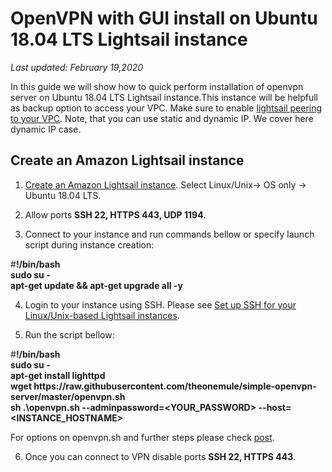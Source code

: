 # OpenVPN with GUI install on Ubuntu 18.04 LTS Lightsail instance <a name="install-openvpn-ubuntu-18-lightsail"></a>

 *Last updated: February 19,2020* 

In this guide we will show how to quick perform installation of openvpn server on Ubuntu 18.04 LTS Lightsail instance.This instance will be helpfull as backup option to access your VPC. Make sure to enable [lightsail peering to your VPC](https://github.com/awsdocs/amazon-lightsail-developer-guide/blob/master/doc_source/lightsail-how-to-set-up-vpc-peering-with-aws-resources.md)\.
Note, that you can use static and dynamic IP. We cover here dynamic IP case.

## Create an Amazon Lightsail instance <a name="how-to-create-amazon-lightsail-instance-virtual-private-server-vps"></a>

1. [Create an Amazon Lightsail instance](https://raw.githubusercontent.com/awsdocs/amazon-lightsail-developer-guide/master/doc_source/how-to-create-amazon-lightsail-instance-virtual-private-server-vps.md)\. Select Linux/Unix-> OS only -> Ubuntu 18.04 LTS\.

2. Allow ports **SSH 22, HTTPS 443, UDP 1194**\. 

3. Connect to your instance and run commands bellow or specify launch script during instance creation\:

\#**!\/bin\/bash**\
**sudo su \-**\
**apt\-get update \&\& apt\-get upgrade all \-y**

4. Login to your instance using SSH. Please see [Set up SSH for your Linux\/Unix\-based Lightsail instances](https://github.com/awsdocs/amazon-lightsail-developer-guide/blob/master/doc_source/lightsail-how-to-set-up-ssh.md)\.

5. Run the script bellow\:

\#**!\/bin\/bash**\
**sudo su \-**\
**apt\-get install lighttpd**\
 **wget https\:\/\/raw.githubusercontent.com\/theonemule\/simple\-openvpn\-server\/master\/openvpn.sh**\
 **sh .\openvpn.sh \-\-adminpassword\=\<YOUR\_PASSWORD\> \-\-host\=\<INSTANCE\_HOSTNAME\>**

For options on openvpn.sh and further steps please check [post](https://www.blaize.net/2017/04/a-simple-openvpn-server-with-a-web-interface/)\.

6. Once you can connect to VPN disable ports **SSH 22, HTTPS 443**\.
